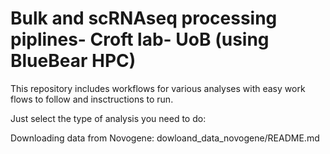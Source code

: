 # Bulk and scRNAseq processing piplines- Croft lab- UoB (using BlueBear HPC)

This repository includes workflows for various analyses with easy work flows to follow and insctructions to run.

Just select the type of analysis you need to do:

Downloading data from Novogene:
dowloand_data_novogene/README.md
